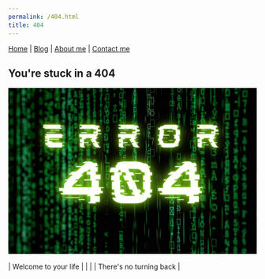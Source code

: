 ```yaml
---
permalink: /404.html
title: 404
---
```

[Home](index.md) | [Blog](blog.md) | [About me](about.md) | [Contact me](contact.md)
## You're stuck in a 404 

![](/img/404.png)

| Welcome to your life | |
| | There's no turning back |


